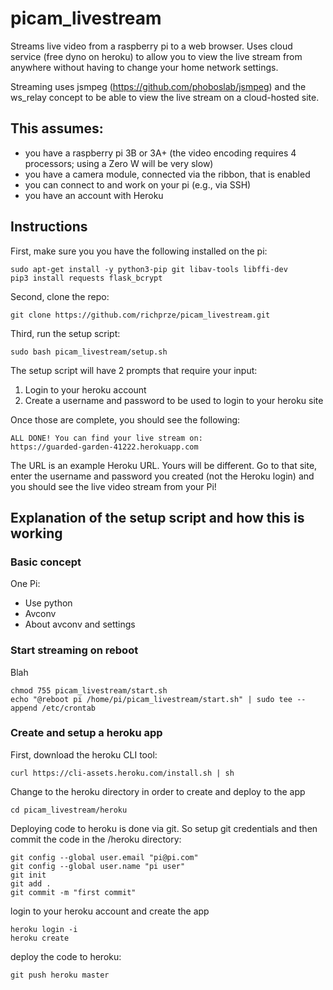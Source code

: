 # picam_livestream

Streams live video from a raspberry pi to a web browser. Uses cloud service (free dyno on heroku) to allow you to view the live stream from anywhere without having to change your home network settings.

Streaming uses jsmpeg (https://github.com/phoboslab/jsmpeg) and the ws_relay concept to be able to view the live stream on a cloud-hosted site.

## This assumes:
* you have a raspberry pi 3B or 3A+ (the video encoding requires 4 processors; using a Zero W will be very slow)
* you have a camera module, connected via the ribbon, that is enabled
* you can connect to and work on your pi (e.g., via SSH)
* you have an account with Heroku

## Instructions
First, make sure you you have the following installed on the pi:
```
sudo apt-get install -y python3-pip git libav-tools libffi-dev
pip3 install requests flask_bcrypt
```

Second, clone the repo:
```
git clone https://github.com/richprze/picam_livestream.git
```

Third, run the setup script:
```
sudo bash picam_livestream/setup.sh
```

The setup script will have 2 prompts that require your input:
1. Login to your heroku account
2. Create a username and password to be used to login to your heroku site

Once those are complete, you should see the following:
```
ALL DONE! You can find your live stream on:
https://guarded-garden-41222.herokuapp.com
```

The URL is an example Heroku URL. Yours will be different. Go to that site, enter the username and password you created (not the Heroku login) and you should see the live video stream from your Pi!

## Explanation of the setup script and how this is working
### Basic concept
One Pi:
* Use python
* Avconv
* About avconv and settings

### Start streaming on reboot
Blah
```
chmod 755 picam_livestream/start.sh
echo "@reboot pi /home/pi/picam_livestream/start.sh" | sudo tee --append /etc/crontab
```

### Create and setup a heroku app
First, download the heroku CLI tool:
```
curl https://cli-assets.heroku.com/install.sh | sh
```

Change to the heroku directory in order to create and deploy to the app
```
cd picam_livestream/heroku
```

Deploying code to heroku is done via git. So setup git credentials and then commit the code in the /heroku directory:
```
git config --global user.email "pi@pi.com"
git config --global user.name "pi user"
git init
git add .
git commit -m "first commit"
```

login to your heroku account and create the app
```
heroku login -i
heroku create
```

deploy the code to heroku:
```
git push heroku master
```

### 


